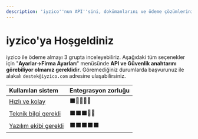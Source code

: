 ```yaml
---
description: 'iyzico''nun API''sini, dokümanlarını ve ödeme çözümlerini keşfedin.'
---
```


# iyzico'ya Hoşgeldiniz

iyzico ile ödeme almayı 3 grupta inceleyebiliriz. Aşağıdaki tüm seçenekler için "**Ayarlar-&gt;Firma Ayarları**" menüsünde **API ve Güvenlik anahtarını görebiliyor olmanız gereklidir**. Göremediğiniz durumlarda başvurunuz ile alakalı `destek@iyzico.com` adresine ulaşabilirsiniz. 

| Kullanılan sistem | Entegrasyon zorluğu |
| :--- | :--- |
| [Hızlı ve kolay](hizli-ve-kolay.md) | ⬛️🔲🔲🔲🔲 |
| [Teknik bilgi gerekli](teknik-bilgi-gerekli/) | ⬛️⬛️⬛️🔲🔲 |
| [Yazılım ekibi gerekli](yazilim-bilgisi-gerekli/) | ⬛️⬛️⬛️⬛️⬛️ |




